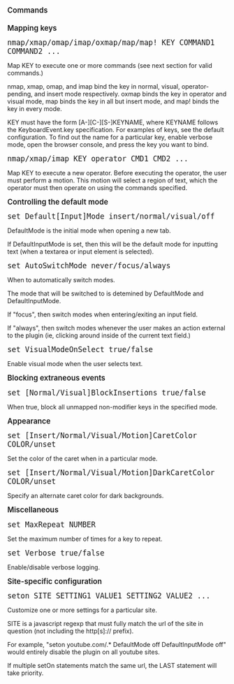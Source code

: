 <style>
    .doc-heading {
        font-weight: 600;
        font-size: 1.2em;
        margin: 0.8em 0 0.4em 0;
    }
    .doc-statement {
        font-family: monospace;
        font-weight: 500;
        font-size: 1.2em;
        margin: 0.8em 0 0.3em 0;
    }
    #commands {
        column-count: 3;
        column-gap: 1em;
    }
</style>

<div class="doc-heading">Commands</div>
<div id="commands"></div>

<div class="doc-heading">Mapping keys</div>

<div class="doc-statement">nmap/xmap/omap/imap/oxmap/map/map! KEY COMMAND1 COMMAND2 ...</div>
<p>Map KEY to execute one or more commands (see next section for valid commands.)</p>
<p>
    nmap, xmap, omap, and imap bind the key in normal, visual, operator-pending, and insert mode
    respectively. oxmap binds the key in operator and visual mode, map binds the key in all but
    insert mode, and map! binds the key in every mode.
</p>
<p>
    KEY must have the form [A-][C-][S-]KEYNAME, where KEYNAME follows the KeyboardEvent.key
    specification. For examples of keys, see the default configuration. To find out the name for a
    particular key, enable verbose mode, open the browser console, and press the key you want to
    bind.
</p>

<div class="doc-statement">nmap/xmap/imap KEY operator CMD1 CMD2 ...</div>
<p>
    Map KEY to execute a new operator. Before executing the operator, the user must perform a
    motion. This motion will select a region of text, which the operator must then operate on using
    the commands specified.
</p>

<div class="doc-heading">Controlling the default mode</div>

<div class="doc-statement">set Default[Input]Mode insert/normal/visual/off</div>
<p>DefaultMode is the initial mode when opening a new tab.</p>
<p>
    If DefaultInputMode is set, then this will be the default mode for inputting text (when a
    textarea or input element is selected).
</p>

<div class="doc-statement">set AutoSwitchMode never/focus/always</div>
<p>When to automatically switch modes.</p>
<p>The mode that will be switched to is detemined by DefaultMode and DefaultInputMode.</p>
<p>If "focus", then switch modes when entering/exiting an input field.</p>
<p>
    If "always", then switch modes whenever the user makes an action external to the plugin (ie,
    clicking around inside of the current text field.)
</p>

<div class="doc-statement">set VisualModeOnSelect true/false</div>
<p>Enable visual mode when the user selects text.</p>

<div class="doc-heading">Blocking extraneous events</div>

<div class="doc-statement">set [Normal/Visual]BlockInsertions true/false</div>
<p>When true, block all unmapped non-modifier keys in the specified mode.</p>

<div class="doc-heading">Appearance</div>

<div class="doc-statement">set [Insert/Normal/Visual/Motion]CaretColor COLOR/unset</div>
<p>Set the color of the caret when in a particular mode.</p>

<div class="doc-statement">set [Insert/Normal/Visual/Motion]DarkCaretColor COLOR/unset</div>
<p>Specify an alternate caret color for dark backgrounds.</p>

<div class="doc-heading">Miscellaneous</div>

<div class="doc-statement">set MaxRepeat NUMBER</div>
<p>Set the maximum number of times for a key to repeat.</p>

<div class="doc-statement">set Verbose true/false</div>
<p>Enable/disable verbose logging.</p>

<div class="doc-heading">Site-specific configuration</div>

<div class="doc-statement">seton SITE SETTING1 VALUE1 SETTING2 VALUE2 ...</div>
<p>Customize one or more settings for a particular site.</p>
<p>
    SITE is a javascript regexp that must fully match the url of the site in question (not including
    the http[s]:// prefix).
</p>
<p>
    For example, "seton youtube.com/.* DefaultMode off DefaultInputMode off" would entirely disable
    the plugin on all youtube sites.
</p>
<p>If multiple setOn statements match the same url, the LAST statement will take priority.</p>

